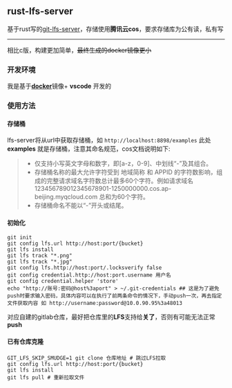## rust-lfs-server

基于rust写的[git-lfs-server](https://github.com/git-lfs/git-lfs/)，存储使用**腾讯云cos**，要求存储库为公有读，私有写

---

相比c版，构建更加简单，~~最终生成的docker镜像更小~~


### 开发环境


我是基于[**docker**](https://gist.github.com/inkroom/501548078a930c6f3bd98ea257409648)镜像+ **vscode** 开发的


### 使用方法


#### 存储桶

lfs-server将从url中获取存储桶，如 `http://localhost:8898/examples`  此处 **examples** 就是存储桶，注意其命名规范，cos文档说明如下:

> - 仅支持小写英文字母和数字，即[a-z，0-9]、中划线“-”及其组合。
> - 存储桶名称的最大允许字符受到 地域简称 和 APPID 的字符数影响，组成的完整请求域名字符数总计最多60个字符。例如请求域名 123456789012345678901-1250000000.cos.ap-beijing.myqcloud.com 总和为60个字符。
> - 存储桶命名不能以“-”开头或结尾。




#### 初始化

```shell
git init 
git config lfs.url http://host:port/{bucket}
git lfs install 
git lfs track "*.png" 
git lfs track "*.jpg" 
git config lfs.http://host:port/.locksverify false
git config credential.http://host:port.username 用户名
git config credential.helper 'store' 
echo "http://账号:密码@host%3aport" > ~/.git-credentials ## 这是为了避免push时要求输入密码，具体内容可以在执行了前两条命令的情况下，手动push一次，再去指定文件获取内容 如 http://username:password@10.0.90.95%3a48013
```


对应自建的gitlab仓库，最好把仓库里的**LFS**支持给**关了**，否则有可能无法正常**push**

#### 已有仓库克隆

```shell
GIT_LFS_SKIP_SMUDGE=1 git clone 仓库地址 # 跳过LFS拉取
git config lfs.url http://host:port/{bucket}
git lfs install
git lfs pull # 重新拉取文件
```

